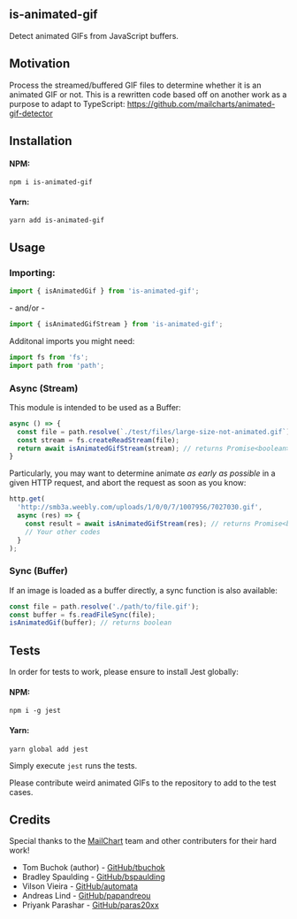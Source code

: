 is-animated-gif
---
Detect animated GIFs from JavaScript buffers.



## Motivation

Process the streamed/buffered GIF files to determine whether it is an animated GIF or not. This is a rewritten code based off on another work as a purpose to adapt to TypeScript: https://github.com/mailcharts/animated-gif-detector



## Installation
#### NPM:
`npm i is-animated-gif`
#### Yarn:
`yarn add is-animated-gif`



## Usage
### Importing:
```ts
import { isAnimatedGif } from 'is-animated-gif';
```
 \- and/or -
 ```ts
import { isAnimatedGifStream } from 'is-animated-gif';
```

Additonal imports you might need:
 ```ts
import fs from 'fs';
import path from 'path';
```

### Async (Stream)

This module is intended to be used as a Buffer:

```ts
async () => {
  const file = path.resolve(`./test/files/large-size-not-animated.gif`);
  const stream = fs.createReadStream(file);
  return await isAnimatedGifStream(stream); // returns Promise<boolean>
}
```

Particularly, you may want to determine animate *as early as possible* in a given HTTP request, and abort the request as soon as you know:
```js
http.get(
  'http://smb3a.weebly.com/uploads/1/0/0/7/1007956/7027030.gif',
  async (res) => {
    const result = await isAnimatedGifStream(res); // returns Promise<boolean>
    // Your other codes
  }
);
```

### Sync (Buffer)
If an image is loaded as a buffer directly, a sync function is also available:
```ts
const file = path.resolve('./path/to/file.gif');
const buffer = fs.readFileSync(file);
isAnimatedGif(buffer); // returns boolean
```



## Tests
In order for tests to work, please ensure to install Jest globally:
#### NPM:
`npm i -g jest`

#### Yarn:
`yarn global add jest`

Simply execute `jest` runs the tests.

Please contribute weird animated GIFs to the repository to add to the test cases.



## Credits
Special thanks to the [MailChart](https://github.com/mailcharts) team and other contributers for their hard work!
- Tom Buchok (author) - [GitHub/tbuchok](https://github.com/tbuchok)
- Bradley Spaulding - [GitHub/bspaulding](https://github.com/bspaulding)
- Vilson Vieira - [GitHub/automata](https://github.com/automata)
- Andreas Lind - [GitHub/papandreou](https://github.com/papandreou)
- Priyank Parashar - [GitHub/paras20xx](https://github.com/paras20xx)
